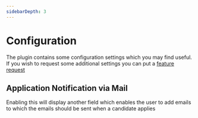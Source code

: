 ```yaml
---
sidebarDepth: 3
---
```


# Configuration

The plugin contains some configuration settings which you may find useful. If you wish to request some additional settings you can put a [feature request](https://github.com/fytinnovations/oc-careers/issues)

## Application Notification via Mail

Enabling this will display another field which enables the user to add emails to which the emails should be sent when a candidate applies
